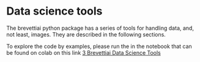 # Data science tools
The brevettiai python package has a series of tools for handling data, and, not least, images. They are described in the following sections.

To explore the code by examples, please run the in the notebook that can be found on colab on this link [3 Brevettiai Data Science Tools](https://githubtocolab.com/brevettiai/brevettiai-docs/blob/master/src/developers/python-sdk-brevettiai/3_brevettiai_data_science_tools.ipynb)
